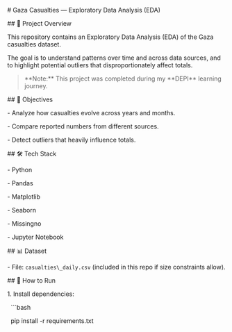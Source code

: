 \# Gaza Casualties — Exploratory Data Analysis (EDA)



\## 📌 Project Overview

This repository contains an Exploratory Data Analysis (EDA) of the Gaza casualties dataset.  

The goal is to understand patterns over time and across data sources, and to highlight potential outliers that disproportionately affect totals.



> \*\*Note:\*\* This project was completed during my \*\*DEPI\*\* learning journey.



\## 🎯 Objectives

\- Analyze how casualties evolve across years and months.

\- Compare reported numbers from different sources.

\- Detect outliers that heavily influence totals.



\## 🛠 Tech Stack

\- Python

\- Pandas

\- Matplotlib

\- Seaborn

\- Missingno

\- Jupyter Notebook



\## 📊 Dataset

\- File: `casualties\_daily.csv` (included in this repo if size constraints allow).



\## 🚀 How to Run

1\. Install dependencies:

&nbsp;  ```bash

&nbsp;  pip install -r requirements.txt



